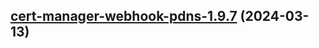 

## [cert-manager-webhook-pdns-1.9.7](https://github.com/cyr-ius/truenas-charts/compare/cert-manager-webhook-pdns-1.9.6...cert-manager-webhook-pdns-1.9.7) (2024-03-13)

